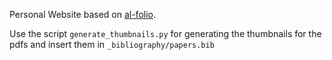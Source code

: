 Personal Website based on [al-folio](https://alshedivat.github.io/al-folio/).

Use the script `generate_thumbnails.py` for generating the thumbnails for the pdfs and insert them in `_bibliography/papers.bib`